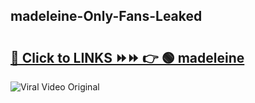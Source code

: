 
 ## madeleine-Only-Fans-Leaked

# <h2><a href="https://clipsfans.com/madeleine&ref=git">🔗 Click to LINKS ⏩⏩ 👉 🟢 madeleine </a></h2>

<a href="https://clipsfans.com/madeleine&ref=git" rel="nofollow" data-target="animated-image.originalLink"><img src="https://i.ibb.co.com/xMMVF88/686577567.gif" alt="Viral Video Original" style="max-width: 100%; display: inline-block;" data-target="animated-image.originalImage"></a>
